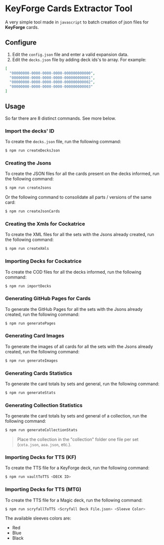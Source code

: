 # KeyForge Cards Extractor Tool

A very simple tool made in `javascript` to batch creation of json files for **KeyForge** cards.

## Configure

1.  Edit the `config.json` file and enter a valid expansion data.
2.  Edit the `decks.json` file by adding deck ids's to array. For example:

```json
[
  "00000000-0000-0000-0000-000000000000",
  "00000000-0000-0000-0000-000000000001",
  "00000000-0000-0000-0000-000000000002",
  "00000000-0000-0000-0000-000000000003"
]
```

## Usage

So far there are 8 distinct commands. See more below.

### Import the decks' ID

To create the `decks.json` file, run the following command:

```bash
$ npm run createDecksJson
```

### Creating the Jsons

To create the JSON files for all the cards present on the decks informed, run the following command:

```bash
$ npm run createJsons
```

Or the following command to consolidate all parts / versions of the same card:

```bash
$ npm run createJsonCards
```

### Creating the Xmls for Cockatrice

To create the XML files for all the sets with the Jsons already created, run the following command:

```bash
$ npm run createXmls
```

### Importing Decks for Cockatrice

To create the COD files for all the decks informed, run the following command:

```bash
$ npm run importDecks
```

### Generating GitHub Pages for Cards

To generate the GitHub Pages for all the sets with the Jsons already created, run the following command:

```bash
$ npm run generatePages
```

### Generating Card Images

To generate the images of all cards for all the sets with the Jsons already created, run the following command:

```bash
$ npm run generateImages
```

### Generating Cards Statistics

To generate the card totals by sets and general, run the following command:

```bash
$ npm run generateStats
```

### Generating Collection Statistics

To generate the card totals by sets and general of a collection, run the following command:

```bash
$ npm run generateCollectionStats
```

> Place the collection in the "collection" folder one file per set (`cota.json`, `aoa.json`, etc.).

### Importing Decks for TTS (KF)

To create the TTS file for a KeyForge deck, run the following command:

```bash
$ npm run vaultToTTS <DECK ID>
```

### Importing Decks for TTS (MTG)

To create the TTS file for a Magic deck, run the following command:

```bash
$ npm run scryfallToTTS <Scryfall Deck File.json> <Sleeve Color>
```

The available sleeves colors are:
- Red
- Blue
- Black
